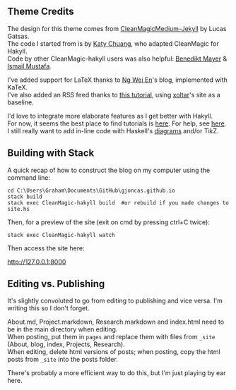 ## Theme Credits

The design for this theme comes from [CleanMagicMedium-Jekyll](https://github.com/SpaceG/CleanMagicMedium-Jekyll) by Lucas Gatsas.<br>
The code I started from is by [Katy Chuang](https://github.com/katychuang/CleanMagic-hakyll), who adapted CleanMagic for Hakyll.<br>
Code by other CleanMagic-hakyll users was also helpful: [Benedikt Mayer](https://github.com/benedikt-mayer/benedikt-mayer.github.io) & [Ismail Mustafa](https://github.com/ismailmustafa/ismailmustafa.github.io).

I've added support for LaTeX thanks to [Ng Wei En](https://github.com/wei2912/blog-src)'s blog, implemented with KaTeX.<br>
I've also added an RSS feed thanks to [this tutorial](https://github.com/xoltar/xoltar.org/blob/master/site.hs), 
using [xoltar](https://github.com/xoltar/xoltar.org/blob/master/site.hs)'s site as a baseline.

I'd love to integrate more elaborate features as I get better with Hakyll.<br>
For now, it seems the best place to find tutorials is [here](https://jaspervdj.be/hakyll/tutorials.html). For help, see [here](https://help.github.com/en/github/working-with-github-pages).<br>
I still really want to add in-line code with Haskell's [diagrams](https://github.com/gjoncas/Haskell-DataViz) and/or Ti*k*Z.

## Building with Stack

A quick recap of how to construct the blog on my computer using the command line:

```
cd C:\Users\Graham\Documents\GitHub\gjoncas.github.io
stack build
stack exec CleanMagic-hakyll build  #or rebuild if you made changes to site.hs
```

Then, for a preview of the site (exit on cmd by pressing ctrl+C twice):
```
stack exec CleanMagic-hakyll watch
```

Then access the site here:

http://127.0.0.1:8000


## Editing vs. Publishing

It's slightly convoluted to go from editing to publishing and vice versa. I'm writing this so I don't forget.

About.md, Project.markdown, Research.markdown and index.html need to be in the main directory when editing.<br>
When posting, put them in `pages` and replace them with files from `_site` (About, blog, index, Projects, Research).<br>
When editing, delete html versions of posts; when posting, copy the html posts from `_site` into the posts folder.

There's probably a more efficient way to do this, but I'm just playing by ear here.

